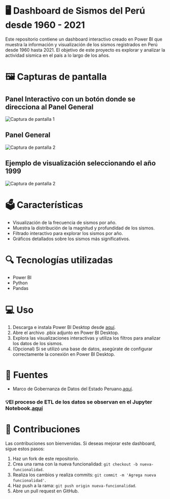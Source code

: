 # 🖥️ Dashboard de Sismos del Perú desde 1960 - 2021
Este repositorio contiene un dashboard interactivo creado en Power BI que muestra la información y visualización de los sismos registrados en Perú desde 1960 hasta 2021. El objetivo de este proyecto es explorar y analizar la actividad sísmica en el país a lo largo de los años.

# 🖼️ Capturas de pantalla
 ## Panel Interactivo con un botón donde se direcciona al Panel General
![Captura de pantalla 1](https://github.com/martinushinahu/Analisis-Sismos-Peru/blob/master/dashboard/panel.png)

 ## Panel General
![Captura de pantalla 2](https://github.com/martinushinahu/Analisis-Sismos-Peru/blob/master/dashboard/total.png)

 ## Ejemplo de visualización seleccionando el año 1999
![Captura de pantalla 2](https://github.com/martinushinahu/Analisis-Sismos-Peru/blob/master/dashboard/1999%20--.png)

# 🗳️ Características

- Visualización de la frecuencia de sismos por año.
- Muestra la distribución de la magnitud y profundidad de los sismos.
- Filtrado interactivo para explorar los sismos por año.
- Gráficos detallados sobre los sismos más significativos.

# 🔍 Tecnologías utilizadas

- Power BI
- Python
- Pandas

# 💻 Uso

1. Descarga e instala Power BI Desktop desde [aquí](https://powerbi.microsoft.com/es-es/desktop/).
2. Abre el archivo .pbix adjunto en Power BI Desktop.
3. Explora las visualizaciones interactivas y utiliza los filtros para analizar los datos de los sismos.
4. (Opcional) Si se utilizó una base de datos, asegúrate de configurar correctamente la conexión en Power BI Desktop.

# 📰 Fuentes
- Marco de Gobernanza de Datos del Estado Peruano.[aquí](https://www.datosabiertos.gob.pe/dataset/catalogo-sismico-1960-2021-igp).

### 💡El proceso de ETL de los datos se observan en el Jupyter Notebook.[aquí](https://github.com/martinushinahu/Analisis-Sismos-Peru/blob/master/sismo_data.ipynb)

# 👥 Contribuciones

Las contribuciones son bienvenidas. Si deseas mejorar este dashboard, sigue estos pasos:

1. Haz un fork de este repositorio.
2. Crea una rama con la nueva funcionalidad: `git checkout -b nueva-funcionalidad`.
3. Realiza los cambios y realiza commits: `git commit -m 'Agrega nueva funcionalidad'`.
4. Haz push a la rama: `git push origin nueva-funcionalidad`.
5. Abre un pull request en GitHub.
